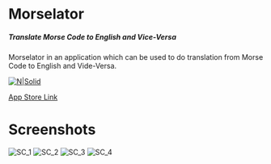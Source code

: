 # Morselator
##### Translate Morse Code to English and Vice-Versa

Morselator in an application which can be used to do translation from Morse Code to English and Vide-Versa.

[![N|Solid](https://github.com/eco4ndly/Morse_Translator/blob/master/screens/Morselator-feature-graphic.png)](http://sayanporya.com)

[App Store Link](https://play.google.com/store/apps/details?id=com.eco4ndly.morse_translate)

# Screenshots
![SC_1](https://github.com/eco4ndly/Morse_Translator/blob/master/screens/device-2020-04-24-151330.png)
![SC_2](https://github.com/eco4ndly/Morse_Translator/blob/master/screens/device-2020-04-24-151419.png)
![SC_3](https://github.com/eco4ndly/Morse_Translator/blob/master/screens/device-2020-04-24-151431.png)
![SC_4](https://github.com/eco4ndly/Morse_Translator/blob/master/screens/device-2020-04-24-151449.png)
